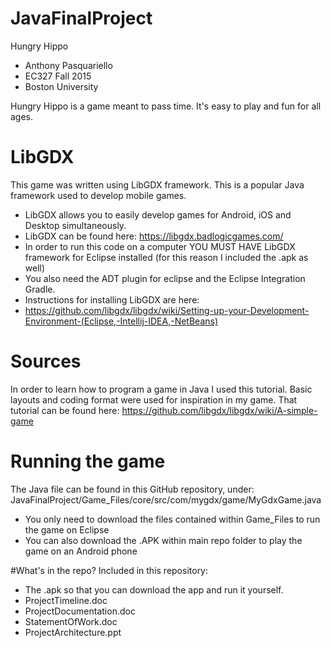 # JavaFinalProject
Hungry Hippo
* Anthony Pasquariello
* EC327 Fall 2015
* Boston University

Hungry Hippo is a game meant to pass time. It's easy to play and fun for all ages. 

# LibGDX
This game was written using LibGDX framework. This is a popular Java framework used to develop mobile games.
* LibGDX allows you to easily develop games for Android, iOS and Desktop simultaneously.
* LibGDX can be found here: https://libgdx.badlogicgames.com/
* In order to run this code on a computer YOU MUST HAVE LibGDX framework for Eclipse installed (for this reason I included the .apk as well)
* You also need the ADT plugin for eclipse and the Eclipse Integration Gradle. 
* Instructions for installing LibGDX are here: 
 *  https://github.com/libgdx/libgdx/wiki/Setting-up-your-Development-Environment-(Eclipse,-Intellij-IDEA,-NetBeans)

# Sources
In order to learn how to program a game in Java I used this tutorial. Basic layouts and coding format were used for inspiration in my game.
  That tutorial can be found here: https://github.com/libgdx/libgdx/wiki/A-simple-game

# Running the game
The Java file can be found in this GitHub repository, under: JavaFinalProject/Game_Files/core/src/com/mygdx/game/MyGdxGame.java
* You only need to download the files contained within Game_Files to run the game on Eclipse
* You can also download the .APK within main repo folder to play the game on an Android phone

#What's in the repo?
Included in this repository:
* The .apk so that you can download the app and run it yourself. 
* ProjectTimeline.doc
* ProjectDocumentation.doc
* StatementOfWork.doc
* ProjectArchitecture.ppt



